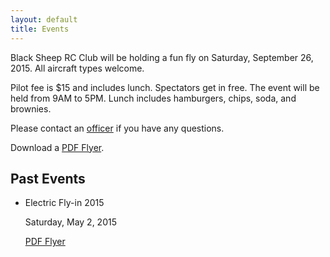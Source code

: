 ```yaml
---
layout: default
title: Events
---
```

Black Sheep RC Club will be holding a fun fly on Saturday, September 26, 2015.
All aircraft types welcome.

Pilot fee is $15 and includes lunch. Spectators get in free. The event will be
held from 9AM to 5PM. Lunch includes hamburgers, chips, soda, and brownies.

Please contact an [officer](/officers) if you have any questions.

Download a [PDF Flyer](/events/bsrcc-fall-fly-in-2015.pdf).

## Past Events

- Electric Fly-in 2015

    Saturday, May 2, 2015

    [PDF Flyer](/events/bsrcc-electric-fly-in-2015.pdf)
